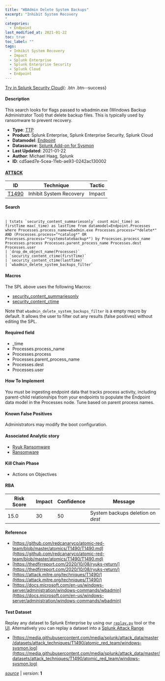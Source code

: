 ```yaml
---
title: "WBAdmin Delete System Backups"
excerpt: "Inhibit System Recovery
"
categories:
  - Endpoint
last_modified_at: 2021-01-22
toc: true
toc_label: ""
tags:
  - Inhibit System Recovery
  - Impact
  - Splunk Enterprise
  - Splunk Enterprise Security
  - Splunk Cloud
  - Endpoint
---
```




[Try in Splunk Security Cloud](https://www.splunk.com/en_splunk_app_enrichmentus/cyber-security.html){: .btn .btn--success}

#### Description

This search looks for flags passed to wbadmin.exe (Windows Backup Administrator Tool) that delete backup files. This is typically used by ransomware to prevent recovery.

- **Type**: [TTP](https://github.com/splunk/security_content/wiki/object-Analytic-Types)
- **Product**: Splunk Enterprise, Splunk Enterprise Security, Splunk Cloud
- **Datamodel**: [Endpoint](https://docs.splunk.com/Documentation/CIM/latest/User/Endpoint)
- **Datasource**: [Splunk Add-on for Sysmon](https://splunkbase.splunk.com/app/5709)
- **Last Updated**: 2021-01-22
- **Author**: Michael Haag, Splunk
- **ID**: cd5aed7e-5cea-11eb-ae93-0242ac130002


#### [ATT&CK](https://attack.mitre.org/)

| ID             | Technique        |  Tactic             |
| -------------- | ---------------- |-------------------- |
| [T1490](https://attack.mitre.org/techniques/T1490/) | Inhibit System Recovery | Impact |

#### Search

```

| tstats `security_content_summariesonly` count min(_time) as firstTime max(_time) as lastTime from datamodel=Endpoint.Processes where Processes.process_name=wbadmin.exe Processes.process="*delete*" AND (Processes.process="*catalog*" OR Processes.process="*systemstatebackup*") by Processes.process_name Processes.process Processes.parent_process_name Processes.dest Processes.user 
| `drop_dm_object_name(Processes)` 
| `security_content_ctime(firstTime)` 
| `security_content_ctime(lastTime)`
| `wbadmin_delete_system_backups_filter`
```

#### Macros
The SPL above uses the following Macros:
* [security_content_summariesonly](https://github.com/splunk/security_content/blob/develop/macros/security_content_summariesonly.yml)
* [security_content_ctime](https://github.com/splunk/security_content/blob/develop/macros/security_content_ctime.yml)

Note that `wbadmin_delete_system_backups_filter` is a empty macro by default. It allows the user to filter out any results (false positives) without editing the SPL.

#### Required field
* _time
* Processes.process_name
* Processes.process
* Processes.parent_process_name
* Processes.dest
* Processes.user


#### How To Implement
You must be ingesting endpoint data that tracks process activity, including parent-child relationships from your endpoints to populate the Endpoint data model in the Processes node. Tune based on parent process names.

#### Known False Positives
Administrators may modify the boot configuration.

#### Associated Analytic story
* [Ryuk Ransomware](/stories/ryuk_ransomware)
* [Ransomware](/stories/ransomware)


#### Kill Chain Phase
* Actions on Objectives



#### RBA

| Risk Score  | Impact      | Confidence   | Message      |
| ----------- | ----------- |--------------|--------------|
| 15.0 | 30 | 50 | System backups deletion on $dest$ |




#### Reference

* [https://github.com/redcanaryco/atomic-red-team/blob/master/atomics/T1490/T1490.md](https://github.com/redcanaryco/atomic-red-team/blob/master/atomics/T1490/T1490.md)
* [https://thedfirreport.com/2020/10/08/ryuks-return/](https://thedfirreport.com/2020/10/08/ryuks-return/)
* [https://attack.mitre.org/techniques/T1490/](https://attack.mitre.org/techniques/T1490/)
* [https://docs.microsoft.com/en-us/windows-server/administration/windows-commands/wbadmin](https://docs.microsoft.com/en-us/windows-server/administration/windows-commands/wbadmin)



#### Test Dataset
Replay any dataset to Splunk Enterprise by using our [`replay.py`](https://github.com/splunk/attack_data#using-replaypy) tool or the [UI](https://github.com/splunk/attack_data#using-ui).
Alternatively you can replay a dataset into a [Splunk Attack Range](https://github.com/splunk/attack_range#replay-dumps-into-attack-range-splunk-server)


* [https://media.githubusercontent.com/media/splunk/attack_data/master/datasets/attack_techniques/T1490/atomic_red_team/windows-sysmon.log](https://media.githubusercontent.com/media/splunk/attack_data/master/datasets/attack_techniques/T1490/atomic_red_team/windows-sysmon.log)



[*source*](https://github.com/splunk/security_content/tree/develop/detections/endpoint/wbadmin_delete_system_backups.yml) \| *version*: **1**
